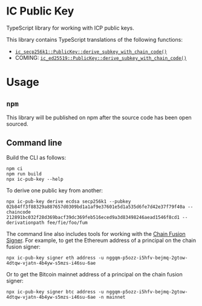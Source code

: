 # IC Public Key

TypeScript library for working with ICP public keys.

This library contains TypeScript translations of the following functions:

- [`ic_secp256k1::PublicKey::derive_subkey_with_chain_code()`](https://docs.rs/ic-secp256k1/0.1.0/ic_secp256k1/struct.PublicKey.html#method.derive_subkey_with_chain_code)
- COMING: [`ic_ed25519::PublicKey::derive_subkey_with_chain_code()`](https://docs.rs/ic-ed25519/0.2.0/ic_ed25519/struct.PublicKey.html#method.derive_subkey_with_chain_code)

# Usage

## `npm`

This library will be published on npm after the source code has been open sourced.

## Command line

Build the CLI as follows:

```
npm ci
npm run build
npx ic-pub-key --help
```

To derive one public key from another:

```
npx ic-pub-key derive ecdsa secp256k1 --pubkey 02b84ff3f88329a887657d0309bd1a1af9e37601e5d1a535d6fe7d42e37f79f40a --chaincode 212891bc032f28d369bacf39dc369feb516eced9a3d83498246aead1546f8cd1 --derivationpath fee/fie/foo/fum
```

The command line also includes tools for working with the [Chain Fusion Signer](https://github.com/dfinity/chain-fusion-signer). For example, to get the Ethereum address of a principal on the chain fusion signer:

```
npx ic-pub-key signer eth address -u nggqm-p5ozz-i5hfv-bejmq-2gtow-4dtqw-vjatn-4b4yw-s5mzs-i46su-6ae
```

Or to get the Bitcoin mainnet address of a principal on the chain fusion signer:

```
npx ic-pub-key signer btc address -u nggqm-p5ozz-i5hfv-bejmq-2gtow-4dtqw-vjatn-4b4yw-s5mzs-i46su-6ae -n mainnet
```
